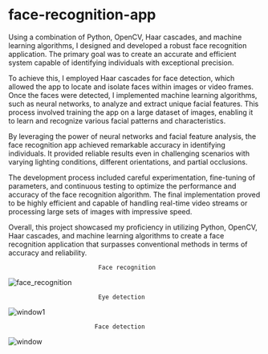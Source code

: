 # face-recognition-app

Using a combination of Python, OpenCV, Haar cascades, and machine learning algorithms, I designed and developed a robust face recognition application. The primary goal was to create an accurate and efficient system capable of identifying individuals with exceptional precision.

To achieve this, I employed Haar cascades for face detection, which allowed the app to locate and isolate faces within images or video frames. Once the faces were detected, I implemented machine learning algorithms, such as neural networks, to analyze and extract unique facial features. This process involved training the app on a large dataset of images, enabling it to learn and recognize various facial patterns and characteristics.

By leveraging the power of neural networks and facial feature analysis, the face recognition app achieved remarkable accuracy in identifying individuals. It provided reliable results even in challenging scenarios with varying lighting conditions, different orientations, and partial occlusions.

The development process included careful experimentation, fine-tuning of parameters, and continuous testing to optimize the performance and accuracy of the face recognition algorithm. The final implementation proved to be highly efficient and capable of handling real-time video streams or processing large sets of images with impressive speed.

Overall, this project showcased my proficiency in utilizing Python, OpenCV, Haar cascades, and machine learning algorithms to create a face recognition application that surpasses conventional methods in terms of accuracy and reliability.
                             
                             Face recognition

![face_recognition](https://github.com/muhammad98754/face-recognition-app/assets/130402856/35ad3bd5-b66f-4fd3-849d-812d1aa99cf7)

                             Eye detection

![window1](https://github.com/muhammad98754/face-recognition-app/assets/130402856/8b18c0fd-3abe-458b-abba-ee0657827458)


                            Face detection

![window](https://github.com/muhammad98754/face-recognition-app/assets/130402856/2fe8edac-dc99-413c-b9ba-3ac253f643cd)






